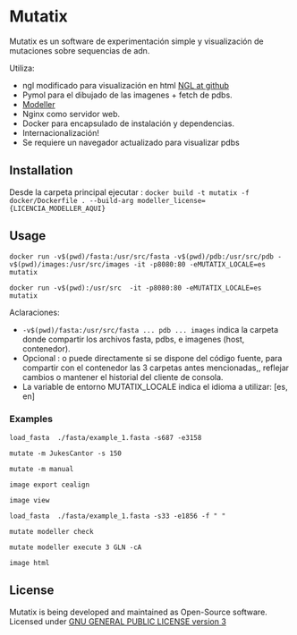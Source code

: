 Mutatix
===============

Mutatix es un software de experimentación simple y visualización de mutaciones sobre sequencias de adn. 

Utiliza:


* ngl modificado para visualización en html [NGL at github](https://github.com/arose/ngl)
* Pymol para el dibujado de las imagenes + fetch de pdbs.
* [Modeller](https://salilab.org/modeller/)
* Nginx como servidor web.
* Docker para encapsulado de instalación y dependencias.
* Internacionalización!
* Se requiere un navegador actualizado para visualizar pdbs
 
## Installation

Desde la carpeta principal ejecutar : `docker build -t mutatix -f docker/Dockerfile . --build-arg modeller_license={LICENCIA_MODELLER_AQUI}`

## Usage

`docker run -v$(pwd)/fasta:/usr/src/fasta -v$(pwd)/pdb:/usr/src/pdb -v$(pwd)/images:/usr/src/images -it -p8080:80 -eMUTATIX_LOCALE=es mutatix`

`docker run -v$(pwd):/usr/src  -it -p8080:80 -eMUTATIX_LOCALE=es mutatix`

Aclaraciones: 

* `-v$(pwd)/fasta:/usr/src/fasta ... pdb ... images` indica la carpeta donde compartir los archivos fasta, pdbs, e imagenes (host, contenedor).
* Opcional : o puede directamente si se dispone del código fuente, para compartir con el contenedor las 3 carpetas antes mencionadas,, reflejar cambios o mantener el historial del cliente de consola.
* La variable de entorno MUTATIX_LOCALE indica el idioma a utilizar: [es, en]

### Examples
```
load_fasta  ./fasta/example_1.fasta -s687 -e3158

mutate -m JukesCantor -s 150

mutate -m manual

image export cealign

image view
```


```
load_fasta  ./fasta/example_1.fasta -s33 -e1856 -f " "

mutate modeller check 

mutate modeller execute 3 GLN -cA

image html
```


## License
Mutatix is being developed and maintained as Open-Source software. Licensed under [GNU GENERAL PUBLIC LICENSE version 3](https://www.gnu.org/licenses/gpl-3.0.html)
